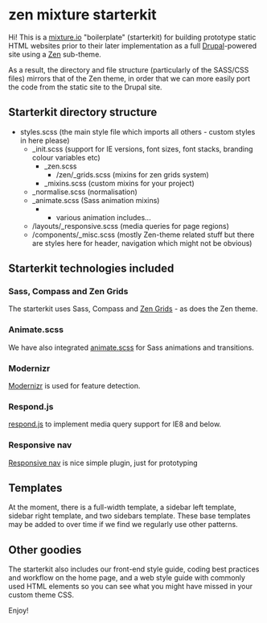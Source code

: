 # zen mixture starterkit

Hi! This is a [mixture.io](http://mixture.io) "boilerplate" (starterkit) for building prototype static HTML websites prior to their later implementation as a full [Drupal](http://drupal.org)-powered site using a [Zen](http://drupal.org/project/zen) sub-theme. 

As a result, the directory and file structure (particularly of the SASS/CSS files) mirrors that of the Zen theme, in order that we can more easily port the code from the static site to the Drupal site.

## Starterkit directory structure

* styles.scss (the main style file which imports all others - custom styles in here please)
   * _init.scss (support for IE versions, font sizes, font stacks, branding colour variables etc)
     * _zen.scss
       * /zen/_grids.scss (mixins for zen grids system)
     * _mixins.scss (custom mixins for your project)
   * _normalise.scss (normalisation)
   * _animate.scss (Sass animation mixins)
       * - various animation includes...
   * /layouts/_responsive.scss (media queries for page regions)
   * /components/_misc.scss (mostly Zen-theme related stuff but there are styles here for header, navigation which might not be obvious)



## Starterkit technologies included


### Sass, Compass and Zen Grids
The starterkit uses Sass, Compass and [Zen Grids](http://zengrids.com) - as does the Zen theme. 


### Animate.scss
We have also integrated [animate.scss](http://geoffgraham.me/animate-scss/) for Sass animations and transitions.

### Modernizr

[Modernizr](http://modernizr.com) is used for feature detection.


### Respond.js
[respond.js](https://github.com/scottjehl/Respond) to implement media query support for IE8 and below.


### Responsive nav

[Responsive nav](http://responsive-nav.com/) is nice simple plugin, just for prototyping

## Templates

At the moment, there is a full-width template, a sidebar left template, sidebar right template, and two sidebars template. These base templates may be added to over time if we find we regularly use other patterns.


## Other goodies
The starterkit also includes our front-end style guide, coding best practices and workflow on the home page, and a web style guide with commonly used HTML elements so you can see what you might have missed in your custom theme CSS.

Enjoy!



